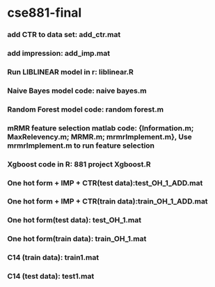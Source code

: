 # cse881-final
### add CTR to data set: add_ctr.mat
### add impression: add_imp.mat
### Run LIBLINEAR model in r: liblinear.R
### Naive Bayes model code: naive bayes.m
### Random Forest model code: random forest.m
### mRMR feature selection matlab code: {Information.m; MaxRelevency.m; MRMR.m; mrmrImplement.m}, Use mrmrImplement.m to run feature selection
### Xgboost code in R: 881 project Xgboost.R
### One hot form + IMP + CTR(test data):test_OH_1_ADD.mat
### One hot form + IMP + CTR(train data):train_OH_1_ADD.mat
### One hot form(test data): test_OH_1.mat
### One hot form(train data): train_OH_1.mat
### C14 (train data): train1.mat
### C14 (test data): test1.mat



